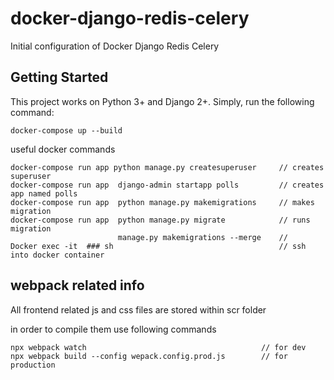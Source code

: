 # docker-django-redis-celery
Initial configuration of Docker Django Redis Celery

## Getting Started
This project works on Python 3+ and Django 2+.
Simply, run the following command:
```
docker-compose up --build
```

useful docker commands

```
docker-compose run app python manage.py createsuperuser 	// creates superuser
docker-compose run app 	django-admin startapp polls 		// creates app named polls
docker-compose run app 	python manage.py makemigrations		// makes migration
docker-compose run app 	python manage.py migrate			// runs migration
						manage.py makemigrations --merge	//	
Docker exec -it  ### sh										// ssh into docker container						
```
## webpack related info

All frontend related js and css files are stored within scr folder

in order to compile them use following commands

```
npx webpack watch										// for dev
npx webpack build --config wepack.config.prod.js		// for production
```


